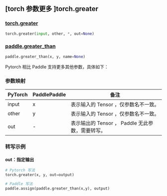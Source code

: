 ## [torch 参数更多 ]torch.greater

### [torch.greater](https://pytorch.org/docs/stable/generated/torch.greater.html?highlight=torch+greater#torch.greater)

```python
torch.greater(input, other, *, out=None)
```

### [paddle.greater_than](https://www.paddlepaddle.org.cn/documentation/docs/zh/develop/api/paddle/greater_than_cn.html)

```python
paddle.greater_than(x, y, name=None)
```

Pytorch 相比 Paddle 支持更多其他参数，具体如下：
### 参数映射
| PyTorch       | PaddlePaddle | 备注                                                   |
| ------------- | ------------ | ------------------------------------------------------ |
| input         | x            | 表示输入的 Tensor ，仅参数名不一致。                     |
| other         | y            | 表示输入的 Tensor ，仅参数名不一致。                     |
| out           | -            | 表示输出的 Tensor ， Paddle 无此参数，需要转写。      |


### 转写示例
#### out：指定输出
```python
# Pytorch 写法
torch.greater(x, y, out=output)

# Paddle 写法
paddle.assign(paddle.greater_than(x,y), output)
```
